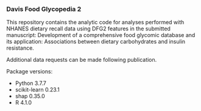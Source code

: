 ### Davis Food Glycopedia 2
This repository contains the analytic code for analyses performed with NHANES dietary recall data using DFG2 features in the submitted manuscript: Development of a comprehensive food glycomic database and its application: Associations between dietary carbohydrates and insulin resistance.

Additional data requests can be made following publication.

Package versions:
- Python 3.7.7
- scikit-learn 0.23.1
- shap 0.35.0
- R 4.1.0
